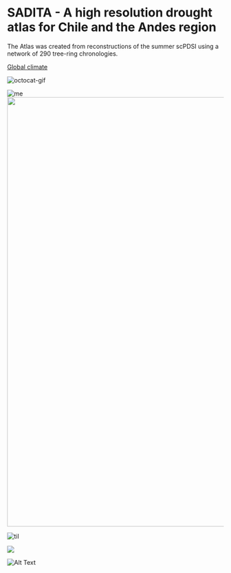 # SADITA - A high resolution drought atlas for Chile and the Andes region

The Atlas was created from reconstructions of the summer scPDSI using a network of 290 tree-ring chronologies.




[Global climate](/sample_page)

<img src="https://github.com/jBarichivich/SADITA/blob/fe87d8385bc4c474e2be2c9ba9e25d5c0eacc19e/SADITA.MOVIE.1000AD.2018AD_lite_lite.gif" id="octocat" alt="octocat-gif" />


![me](SADITA.MOVIE.1000AD.2018AD_lite_lite.gif)
<img src="https://github.com/jBarichivich/SADITA/blob/fe87d8385bc4c474e2be2c9ba9e25d5c0eacc19e/SADITA.MOVIE.1000AD.2018AD_lite_lite.gif" width=1000>

![til](https://github.com/jBarichivich/SADITA/blob/fe87d8385bc4c474e2be2c9ba9e25d5c0eacc19e/SADITA.MOVIE.1000AD.2018AD_lite_lite.gif)

![](http://i.imgur.com/OUkLi.gif)

![Alt Text](https://media.giphy.com/media/vFKqnCdLPNOKc/giphy.gif)

